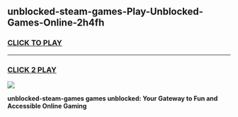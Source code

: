 
## unblocked-steam-games-Play-Unblocked-Games-Online-2h4fh
<h3>
<a href="https://premium76.site?title=unblocked-steam-games&ref=24A">CLICK TO PLAY</a></h3>
<hr>

<h3>
<a href="https://premium76.site?title=unblocked-steam-games&ref=24A">CLICK 2 PLAY</a>
  
</h3>

<a href="https://premium76.site?title=unblocked-steam-games&ref=24A"><img src="https://clearcache.store/games.png"></a>


**unblocked-steam-games games unblocked: Your Gateway to Fun and Accessible Online Gaming**
